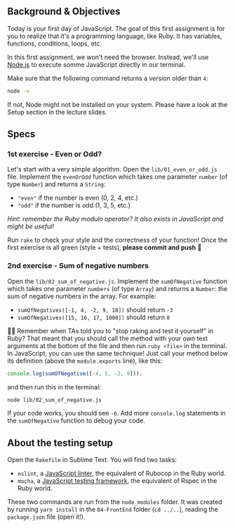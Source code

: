 ## Background & Objectives

Today is your first day of JavaScript. The goal of this first assignment is for you to realize that it's a programming language, like Ruby. It has variables, functions, conditions, loops, etc.

In this first assignment, we won't need the browser. Instead, we'll use [Node.js](https://nodejs.org/en/) to execute somme JavaScript directly in our terminal.

Make sure that the following command returns a version older than `4`:

```bash
node -v
```

If not, Node might not be installed on your system. Please have a look at the Setup section in the lecture slides.

## Specs

### 1st exercise - Even or Odd?

Let's start with a very simple algorithm. Open the `lib/01_even_or_odd.js` file. Implement the `evenOrOdd` function which takes one parameter `number` (of type `Number`) and returns a `String`:

- `"even"` if the number is even (0, 2, 4, etc.)
- `"odd"` if the number is odd (1, 3, 5, etc.)

_Hint: remember the Ruby modulo operator? It also exists in JavaScript and might be useful!_

Run `rake` to check your style and the correctness of your function! Once the first exercise is all green (style + tests), **please commit and push** 🙏

### 2nd exercise - Sum of negative numbers

Open the `lib/02_sum_of_negative.js`. Implement the `sumOfNegative` function which takes one parameter `numbers` (of type `Array`) and returns a `Number`: the sum of negative numbers in the array. For example:

- `sumOfNegatives([-1, 4, -2, 9, 18])` should return `-3`
- `sumOfNegatives([15, 16, 17, 1000])` should return `0`

👨‍🏫 Remember when TAs told you to "stop raking and test it yourself" in Ruby? That meant that you should call the method with your own test arguments at the bottom of the file and then run `ruby <file>` in the terminal. In JavaScript, you can use the same technique! Just call your method below its definition (above the `module.exports` line), like this:

```js
console.log(sumOfNegative([-4, 5, -2, 9]));
```

and then run this in the terminal:

```bash
node lib/02_sum_of_negative.js
```

If your code works, you should see `-6`. Add more `console.log` statements in the `sumOfNegative` function to debug your code.

## About the testing setup

Open the `Rakefile` in Sublime Text. You will find two tasks:

- `eslint`, a [JavaScript linter](http://eslint.org/), the equivalent of Rubocop in the Ruby world.
- `mocha`, a [JavaScript testing framework](https://mochajs.org), the equivalent of Rspec in the Ruby world.

These two commands are run from the `node_modules` folder. It was created by running `yarn install` in the `04-FrontEnd` folder (`cd ../..`), reading the `package.json` file (open it!).
